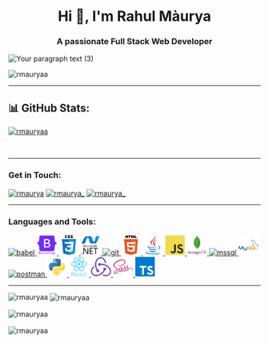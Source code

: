 <h1 align="center">Hi 👋, I'm Rahul Màurya</h1>
<h3 align="center">A passionate Full Stack Web Developer </h3>

![Your paragraph text (3)](https://github.com/rmauryaa/rmauryaa/assets/120002835/26542625-c3cc-4b88-8100-878cbdaa15c5)


<p align="left"> <img src="https://komarev.com/ghpvc/?username=rmauryaa&label=Profile%20views&color=0e75b6&style=flat" alt="rmauryaa" /> </p>

---
## 📊 GitHub Stats:
<p align="left"> <a href="https://github.com/ryo-ma/github-profile-trophy"><img src="https://github-profile-trophy.vercel.app/?username=rmauryaa" alt="rmauryaa" /></a> </p>

<p align="left"> <a href="https://twitter.com/" target="blank"><img src="https://img.shields.io/twitter/follow/?logo=twitter&style=for-the-badge" alt="" /></a> </p>

---
<h3 align="left">Get in Touch:</h3>
<p align="left">
<a href="https://linkedin.com/in/rmaurya" target="blank"><img align="center" src="https://raw.githubusercontent.com/rahuldkjain/github-profile-readme-generator/master/src/images/icons/Social/linked-in-alt.svg" alt="rmaurya" height="30" width="40" /></a>
<a href="https://www.hackerrank.com/rmaurya_" target="blank"><img align="center" src="https://raw.githubusercontent.com/rahuldkjain/github-profile-readme-generator/master/src/images/icons/Social/hackerrank.svg" alt="rmaurya_" height="30" width="40" /></a>
<a href="https://www.leetcode.com/rmaurya_" target="blank"><img align="center" src="https://raw.githubusercontent.com/rahuldkjain/github-profile-readme-generator/master/src/images/icons/Social/leet-code.svg" alt="rmaurya_" height="30" width="40" /></a>
</p>

---

<h3 align="left">Languages and Tools:</h3>
<p align="left"> <a href="https://babeljs.io/" target="_blank" rel="noreferrer"> <img src="https://www.vectorlogo.zone/logos/babeljs/babeljs-icon.svg" alt="babel" width="40" height="40"/> </a> <a href="https://getbootstrap.com" target="_blank" rel="noreferrer"> <img src="https://raw.githubusercontent.com/devicons/devicon/master/icons/bootstrap/bootstrap-plain-wordmark.svg" alt="bootstrap" width="40" height="40"/> </a> <a href="https://www.w3schools.com/css/" target="_blank" rel="noreferrer"> <img src="https://raw.githubusercontent.com/devicons/devicon/master/icons/css3/css3-original-wordmark.svg" alt="css3" width="40" height="40"/> </a> <a href="https://dotnet.microsoft.com/" target="_blank" rel="noreferrer"> <img src="https://raw.githubusercontent.com/devicons/devicon/master/icons/dot-net/dot-net-original-wordmark.svg" alt="dotnet" width="40" height="40"/> </a> <a href="https://git-scm.com/" target="_blank" rel="noreferrer"> <img src="https://www.vectorlogo.zone/logos/git-scm/git-scm-icon.svg" alt="git" width="40" height="40"/> </a> <a href="https://www.w3.org/html/" target="_blank" rel="noreferrer"> <img src="https://raw.githubusercontent.com/devicons/devicon/master/icons/html5/html5-original-wordmark.svg" alt="html5" width="40" height="40"/> </a> <a href="https://www.java.com" target="_blank" rel="noreferrer"> <img src="https://raw.githubusercontent.com/devicons/devicon/master/icons/java/java-original.svg" alt="java" width="40" height="40"/> </a> <a href="https://developer.mozilla.org/en-US/docs/Web/JavaScript" target="_blank" rel="noreferrer"> <img src="https://raw.githubusercontent.com/devicons/devicon/master/icons/javascript/javascript-original.svg" alt="javascript" width="40" height="40"/> </a> <a href="https://www.mongodb.com/" target="_blank" rel="noreferrer"> <img src="https://raw.githubusercontent.com/devicons/devicon/master/icons/mongodb/mongodb-original-wordmark.svg" alt="mongodb" width="40" height="40"/> </a> <a href="https://www.microsoft.com/en-us/sql-server" target="_blank" rel="noreferrer"> <img src="https://www.svgrepo.com/show/303229/microsoft-sql-server-logo.svg" alt="mssql" width="40" height="40"/> </a> <a href="https://www.mysql.com/" target="_blank" rel="noreferrer"> <img src="https://raw.githubusercontent.com/devicons/devicon/master/icons/mysql/mysql-original-wordmark.svg" alt="mysql" width="40" height="40"/> </a> <a href="https://postman.com" target="_blank" rel="noreferrer"> <img src="https://www.vectorlogo.zone/logos/getpostman/getpostman-icon.svg" alt="postman" width="40" height="40"/> </a> <a href="https://www.python.org" target="_blank" rel="noreferrer"> <img src="https://raw.githubusercontent.com/devicons/devicon/master/icons/python/python-original.svg" alt="python" width="40" height="40"/> </a> <a href="https://reactjs.org/" target="_blank" rel="noreferrer"> <img src="https://raw.githubusercontent.com/devicons/devicon/master/icons/react/react-original-wordmark.svg" alt="react" width="40" height="40"/> </a> <a href="https://redux.js.org" target="_blank" rel="noreferrer"> <img src="https://raw.githubusercontent.com/devicons/devicon/master/icons/redux/redux-original.svg" alt="redux" width="40" height="40"/> </a> <a href="https://sass-lang.com" target="_blank" rel="noreferrer"> <img src="https://raw.githubusercontent.com/devicons/devicon/master/icons/sass/sass-original.svg" alt="sass" width="40" height="40"/> </a> <a href="https://www.typescriptlang.org/" target="_blank" rel="noreferrer"> <img src="https://raw.githubusercontent.com/devicons/devicon/master/icons/typescript/typescript-original.svg" alt="typescript" width="40" height="40"/> </a> </p>

---


<!--###<p><img align="left" src="https://github-readme-stats.vercel.app/api/top-langs?username=rmauryaa&show_icons=true&locale=en&layout=compact&theme=dark" alt="rmauryaa" /></p>-->
<p><img align="left" src="https://github-readme-stats.vercel.app/api/top-langs?username=rmauryaa&show_icons=true&locale=en&layout=compact&theme=dark" alt="rmauryaa" /></p>

<p>&nbsp;<img align="center" src="https://github-readme-stats.vercel.app/api?username=rmauryaa&show_icons=true&locale=en&theme=dark" alt="rmauryaa" /></p>

<p><img align="center" src="https://github-readme-streak-stats.herokuapp.com/?user=rmauryaa&&theme=dark" alt="rmauryaa"  /></p>


<!--### 🔝 Top Contributed Repo-->
<p><img  align="center" src="https://github-contributor-stats.vercel.app/api?username=rmauryaa&limit=5&theme=dark&combine_all_yearly_contributions=true" alt="rmauryaa"  /></p>


